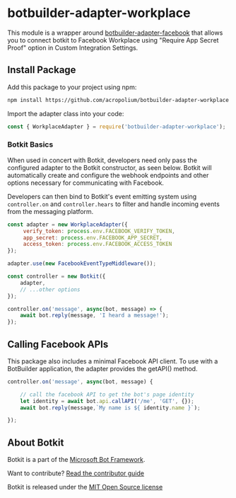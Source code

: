 # botbuilder-adapter-workplace
This module is a wrapper around [botbuilder-adapter-facebook](https://github.com/howdyai/botkit/tree/main/packages/botbuilder-adapter-facebook) that allows you to connect botkit to Facebook Workplace using "Require App Secret Proof" option in Custom Integration Settings.

## Install Package

Add this package to your project using npm:

```bash
npm install https://github.com/acropolium/botbuilder-adapter-workplace
```

Import the adapter class into your code:

```javascript
const { WorkplaceAdapter } = require('botbuilder-adapter-workplace');
```

### Botkit Basics

When used in concert with Botkit, developers need only pass the configured adapter to the Botkit constructor, as seen below. Botkit will automatically create and configure the webhook endpoints and other options necessary for communicating with Facebook.

Developers can then bind to Botkit's event emitting system using `controller.on` and `controller.hears` to filter and handle incoming events from the messaging platform.

```javascript
const adapter = new WorkplaceAdapter({
     verify_token: process.env.FACEBOOK_VERIFY_TOKEN,
     app_secret: process.env.FACEBOOK_APP_SECRET,
     access_token: process.env.FACEBOOK_ACCESS_TOKEN
});

adapter.use(new FacebookEventTypeMiddleware());

const controller = new Botkit({
    adapter,
    // ...other options
});

controller.on('message', async(bot, message) => {
    await bot.reply(message, 'I heard a message!');
});
```

## Calling Facebook APIs

This package also includes a minimal Facebook API client. To use with a BotBuilder application, the adapter provides the getAPI() method.

```javascript
controller.on('message', async(bot, message) {

    // call the facebook API to get the bot's page identity
    let identity = await bot.api.callAPI('/me', 'GET', {});
    await bot.reply(message,`My name is ${ identity.name }`);

});
```

## About Botkit

Botkit is a part of the [Microsoft Bot Framework](https://dev.botframework.com).

Want to contribute? [Read the contributor guide](https://github.com/howdyai/botkit/blob/master/CONTRIBUTING.md)

Botkit is released under the [MIT Open Source license](https://github.com/howdyai/botkit/blob/master/LICENSE.md)
